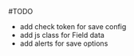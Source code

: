 #TODO

 - add check token for save config
 - add js class for Field data 
 - add alerts for save options